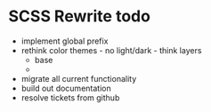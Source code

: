 # SCSS Rewrite todo

- implement global prefix
- rethink color themes - no light/dark - think layers
  - base
  -
- migrate all current functionality
- build out documentation
- resolve tickets from github
